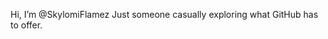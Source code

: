 Hi, I’m @SkylomiFlamez
Just someone casually exploring what GitHub has to offer.

<!---
SkylomiFlamez/SkylomiFlamez is a ✨ special ✨ repository because its `README.md` (this file) appears on your GitHub profile.
You can click the Preview link to take a look at your changes.
--->
